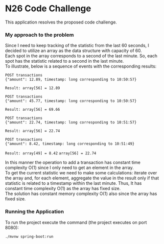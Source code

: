 # N26 Code Challenge #
This application resolves the proposed code challenge.   
### My approach to the problem ###
Since I need to keep tracking of the statistic from the last 60 seconds, I decided to utilize an array as the data structure with capacity of 60.  
Each spot in the array corresponds to a second of the last minute. So, each spot has the statistic related to a second in the last minute.  
To illustrate, below is a sequence of events with the corresponding results:  
``` 
POST transactions 
{"amount": 12.89, timestamp: long corresponding to 10:50:57} 
```
`Result: array[56] = 12.89`
``` 
POST transactions 
{"amount": 45.77, timestamp: long corresponding to 10:50:57} 
```
`Result: array[56] = 69.66`
``` 
POST transactions 
{"amount": 22.74, timestamp: long corresponding to 10:51:57} 
```
`Result: array[56] = 22.74`
``` 
POST transactions 
{"amount": 8.42, timestamp: long corresponding to 10:51:49} 
```
`Result: array[49] = 8.42`
`array[56] = 22.74`

In this manner the operation to add a transaction has constant time complexity O(1) since I only need to get an element in the array.  
To get the current statistic we need to make some calculations: iterate over the array and, for each element, aggregate the value in the result only if that statistic is related to a timestamp within the last minute. Thus, It has constant time complexity O(1) as the array has fixed size.  
The solution has constant memory complexity O(1) also since the array has fixed size.  

### Running the Application ###
To run the project execute the command (the project executes on port 8080):
``` 
./mvnw spring-boot:run
```

